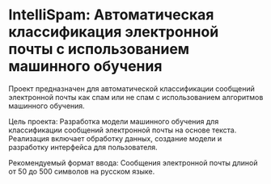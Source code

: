 # IntelliSpam: Автоматическая классификация электронной почты с использованием машинного обучения

Проект предназначен для автоматической классификации сообщений электронной почты как спам или не спам с использованием алгоритмов машинного обучения.

Цель проекта:
Разработка модели машинного обучения для классификации сообщений электронной почты на основе текста. Реализация включает обработку данных, создание модели и разработку интерфейса для пользователя.

Рекомендуемый формат ввода:
Сообщения электронной почты длиной от 50 до 500 символов на русском языке.

